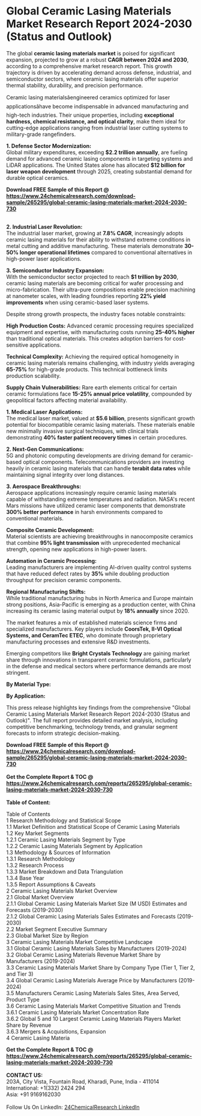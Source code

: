 <h1>Global Ceramic Lasing Materials Market Research Report 2024-2030 (Status and Outlook)</h1><p>The global <strong>ceramic lasing materials market</strong> is poised for significant expansion, projected to grow at a robust <strong>CAGR between 2024 and 2030</strong>, according to a comprehensive market research report. This growth trajectory is driven by accelerating demand across defense, industrial, and semiconductor sectors, where ceramic lasing materials offer superior thermal stability, durability, and precision performance.</p><p>Ceramic lasing materialsâengineered ceramics optimized for laser applicationsâhave become indispensable in advanced manufacturing and high-tech industries. Their unique properties, including <strong>exceptional hardness, chemical resistance, and optical clarity</strong>, make them ideal for cutting-edge applications ranging from industrial laser cutting systems to military-grade rangefinders.</p><p><strong>1. Defense Sector Modernization:</strong><br>
Global military expenditures, exceeding <strong>$2.2 trillion annually</strong>, are fueling demand for advanced ceramic lasing components in targeting systems and LiDAR applications. The United States alone has allocated <strong>$12 billion for laser weapon development</strong> through 2025, creating substantial demand for durable optical ceramics.</p><div><b>Download FREE Sample of this Report @ 
            <a href="https://www.24chemicalresearch.com/download-sample/265295/global-ceramic-lasing-materials-market-2024-2030-730">
            https://www.24chemicalresearch.com/download-sample/265295/global-ceramic-lasing-materials-market-2024-2030-730</a></b></div><br><p><strong>2. Industrial Laser Revolution:</strong><br>
The industrial laser market, growing at <strong>7.8% CAGR</strong>, increasingly adopts ceramic lasing materials for their ability to withstand extreme conditions in metal cutting and additive manufacturing. These materials demonstrate <strong>30-50% longer operational lifetimes</strong> compared to conventional alternatives in high-power laser applications.</p><p><strong>3. Semiconductor Industry Expansion:</strong><br>
With the semiconductor sector projected to reach <strong>$1 trillion by 2030</strong>, ceramic lasing materials are becoming critical for wafer processing and micro-fabrication. Their ultra-pure compositions enable precision machining at nanometer scales, with leading foundries reporting <strong>22% yield improvements</strong> when using ceramic-based laser systems.</p><p>Despite strong growth prospects, the industry faces notable constraints:</p><p><strong>High Production Costs:</strong> Advanced ceramic processing requires specialized equipment and expertise, with manufacturing costs running <strong>25-40% higher</strong> than traditional optical materials. This creates adoption barriers for cost-sensitive applications.</p><p><strong>Technical Complexity:</strong> Achieving the required optical homogeneity in ceramic lasing materials remains challenging, with industry yields averaging <strong>65-75%</strong> for high-grade products. This technical bottleneck limits production scalability.</p><p><strong>Supply Chain Vulnerabilities:</strong> Rare earth elements critical for certain ceramic formulations face <strong>15-25% annual price volatility</strong>, compounded by geopolitical factors affecting material availability.</p><p><strong>1. Medical Laser Applications:</strong><br>
The medical laser market, valued at <strong>$5.6 billion</strong>, presents significant growth potential for biocompatible ceramic lasing materials. These materials enable new minimally invasive surgical techniques, with clinical trials demonstrating <strong>40% faster patient recovery times</strong> in certain procedures.</p><p><strong>2. Next-Gen Communications:</strong><br>
5G and photonic computing developments are driving demand for ceramic-based optical components. Telecommunications providers are investing heavily in ceramic lasing materials that can handle <strong>terabit data rates</strong> while maintaining signal integrity over long distances.</p><p><strong>3. Aerospace Breakthroughs:</strong><br>
Aerospace applications increasingly require ceramic lasing materials capable of withstanding extreme temperatures and radiation. NASA's recent Mars missions have utilized ceramic laser components that demonstrate <strong>300% better performance</strong> in harsh environments compared to conventional materials.</p><p><strong>Composite Ceramic Development:</strong><br>
	Material scientists are achieving breakthroughs in nanocomposite ceramics that combine <strong>95% light transmission</strong> with unprecedented mechanical strength, opening new applications in high-power lasers.</p><p><strong>Automation in Ceramic Processing:</strong><br>
	Leading manufacturers are implementing AI-driven quality control systems that have reduced defect rates by <strong>35%</strong> while doubling production throughput for precision ceramic components.</p><p><strong>Regional Manufacturing Shifts:</strong><br>
	While traditional manufacturing hubs in North America and Europe maintain strong positions, Asia-Pacific is emerging as a production center, with China increasing its ceramic lasing material output by <strong>18% annually</strong> since 2020.</p><p>The market features a mix of established materials science firms and specialized manufacturers. Key players include <strong>CoorsTek, II-VI Optical Systems, and CeramTec ETEC</strong>, who dominate through proprietary manufacturing processes and extensive R&amp;D investments.</p><p>Emerging competitors like <strong>Bright Crystals Technology</strong> are gaining market share through innovations in transparent ceramic formulations, particularly in the defense and medical sectors where performance demands are most stringent.</p><p><strong>By Material Type:</strong></p><p><strong>By Application:</strong></p><p>This press release highlights key findings from the comprehensive "Global Ceramic Lasing Materials Market Research Report 2024-2030 (Status and Outlook)". The full report provides detailed market analysis, including competitive benchmarking, technology trends, and granular segment forecasts to inform strategic decision-making.</p><div><b>Download FREE Sample of this Report @ 
            <a href="https://www.24chemicalresearch.com/download-sample/265295/global-ceramic-lasing-materials-market-2024-2030-730">
            https://www.24chemicalresearch.com/download-sample/265295/global-ceramic-lasing-materials-market-2024-2030-730</a></b></div><br><div><b>Get the Complete Report & TOC @ 
            <a href="https://www.24chemicalresearch.com/reports/265295/global-ceramic-lasing-materials-market-2024-2030-730">
            https://www.24chemicalresearch.com/reports/265295/global-ceramic-lasing-materials-market-2024-2030-730</a></b></div><br>
            <b>Table of Content:</b><p>Table of Contents<br />
1 Research Methodology and Statistical Scope<br />
1.1 Market Definition and Statistical Scope of Ceramic Lasing Materials<br />
1.2 Key Market Segments<br />
1.2.1 Ceramic Lasing Materials Segment by Type<br />
1.2.2 Ceramic Lasing Materials Segment by Application<br />
1.3 Methodology & Sources of Information<br />
1.3.1 Research Methodology<br />
1.3.2 Research Process<br />
1.3.3 Market Breakdown and Data Triangulation<br />
1.3.4 Base Year<br />
1.3.5 Report Assumptions & Caveats<br />
2 Ceramic Lasing Materials Market Overview<br />
2.1 Global Market Overview<br />
2.1.1 Global Ceramic Lasing Materials Market Size (M USD) Estimates and Forecasts (2019-2030)<br />
2.1.2 Global Ceramic Lasing Materials Sales Estimates and Forecasts (2019-2030)<br />
2.2 Market Segment Executive Summary<br />
2.3 Global Market Size by Region<br />
3 Ceramic Lasing Materials Market Competitive Landscape<br />
3.1 Global Ceramic Lasing Materials Sales by Manufacturers (2019-2024)<br />
3.2 Global Ceramic Lasing Materials Revenue Market Share by Manufacturers (2019-2024)<br />
3.3 Ceramic Lasing Materials Market Share by Company Type (Tier 1, Tier 2, and Tier 3)<br />
3.4 Global Ceramic Lasing Materials Average Price by Manufacturers (2019-2024)<br />
3.5 Manufacturers Ceramic Lasing Materials Sales Sites, Area Served, Product Type<br />
3.6 Ceramic Lasing Materials Market Competitive Situation and Trends<br />
3.6.1 Ceramic Lasing Materials Market Concentration Rate<br />
3.6.2 Global 5 and 10 Largest Ceramic Lasing Materials Players Market Share by Revenue<br />
3.6.3 Mergers & Acquisitions, Expansion<br />
4 Ceramic Lasing Materia</p><div><b>Get the Complete Report & TOC @ 
            <a href="https://www.24chemicalresearch.com/reports/265295/global-ceramic-lasing-materials-market-2024-2030-730">
            https://www.24chemicalresearch.com/reports/265295/global-ceramic-lasing-materials-market-2024-2030-730</a></b></div><br><b>CONTACT US:</b><br>
            203A, City Vista, Fountain Road, Kharadi, Pune, India - 411014<br>
            International: +1(332) 2424 294<br>
            Asia: +91 9169162030 <br><br>
            Follow Us On LinkedIn: <a href="https://www.linkedin.com/company/24chemicalresearch/">24ChemicalResearch LinkedIn</a>